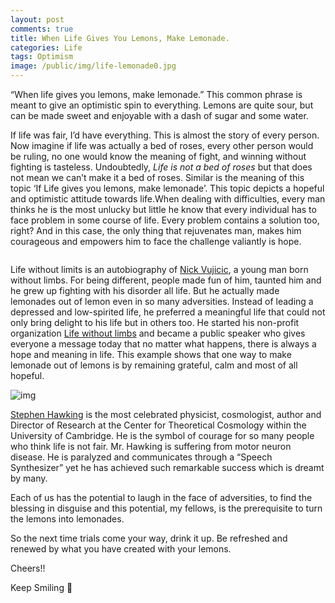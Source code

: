 ```yaml
---
layout: post
comments: true
title: When Life Gives You Lemons, Make Lemonade.
categories: Life
tags: Optimism
image: /public/img/life-lemonade0.jpg
---
```

“When life gives you lemons, make lemonade.” This common phrase is meant to give an optimistic spin to everything. Lemons are quite sour, but can be made sweet and enjoyable with a dash of sugar and some water.

If life was fair, I’d have everything. This is almost the story of every person. Now imagine if life was actually a bed of roses, every other person would be ruling, no one would know the meaning of fight, and winning without fighting is tasteless. Undoubtedly, *Life is not a bed of roses* but that does not mean we can’t make it a bed of roses. Similar is the meaning of this topic ‘If Life gives you lemons, make lemonade’. This topic depicts a hopeful and optimistic attitude towards life.When dealing with difficulties, every man thinks he is the most unlucky but little he know that every individual has to face problem in some course of life. Every problem contains a solution too, right? And in this case, the only thing that rejuvenates man, makes him courageous and empowers him to face the challenge valiantly is hope.

<p align="center">
  <img src="/blog/public/img/life-lemonade1.jpg" alt="">
</p>

Life without limits is an autobiography of [Nick Vujicic](https://en.wikipedia.org/wiki/Nick_Vujicic), a young man born without limbs. For being different, people made fun of him, taunted him and he grew up fighting with his disorder all life. But he actually made lemonades out of lemon even in so many adversities. Instead of leading a depressed and low-spirited life, he preferred a meaningful life that could not only bring delight to his life but in others too. He started his non-profit organization [Life without limbs](https://www.lifewithoutlimbs.org/) and became a public speaker who gives everyone a message today that no matter what happens, there is always a hope and meaning in life. This example shows that one way to make lemonade out of lemons is by remaining grateful, calm and most of all hopeful.

![img](/blog/public/img/life-lemonade2.jpg)

[Stephen Hawking](http://www.hawking.org.uk/) is the most celebrated physicist, cosmologist, author and Director of Research at the Center for Theoretical Cosmology within the University of Cambridge. He is the symbol of courage for so many people who think life is not fair. Mr. Hawking is suffering from motor neuron disease. He is paralyzed and communicates through a “Speech Synthesizer” yet he has achieved such remarkable success which is dreamt by many.

Each of us has the potential to laugh in the face of adversities, to find the blessing in disguise and this potential, my fellows, is the prerequisite to turn the lemons into lemonades.

So the next time trials come your way, drink it up.  Be refreshed and renewed by what you have created with your lemons.

Cheers!!

Keep Smiling 🙂

